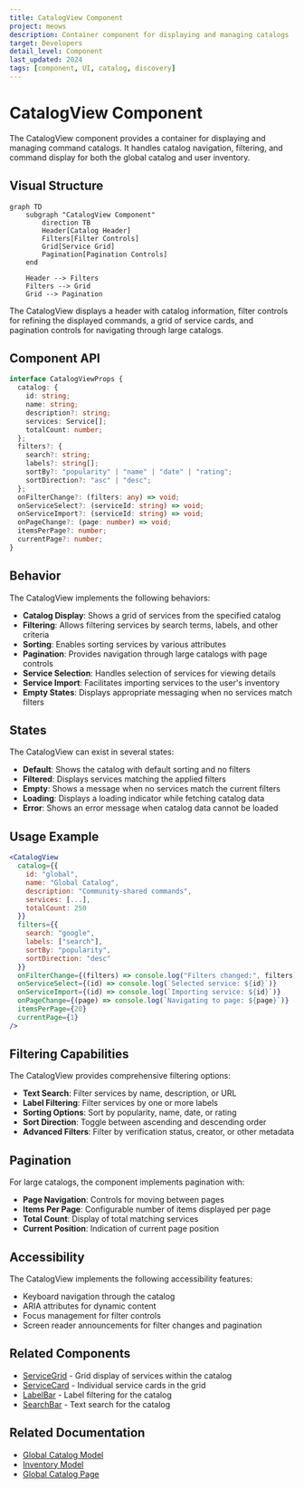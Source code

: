 ```yaml
---
title: CatalogView Component
project: meows
description: Container component for displaying and managing catalogs
target: Developers
detail_level: Component
last_updated: 2024
tags: [component, UI, catalog, discovery]
---
```


# CatalogView Component

The CatalogView component provides a container for displaying and managing command catalogs. It handles catalog navigation, filtering, and command display for both the global catalog and user inventory.

## Visual Structure

```mermaid
graph TD
    subgraph "CatalogView Component"
        direction TB
        Header[Catalog Header]
        Filters[Filter Controls]
        Grid[Service Grid]
        Pagination[Pagination Controls]
    end

    Header --> Filters
    Filters --> Grid
    Grid --> Pagination
```

The CatalogView displays a header with catalog information, filter controls for refining the displayed commands, a grid of service cards, and pagination controls for navigating through large catalogs.

## Component API

```typescript
interface CatalogViewProps {
  catalog: {
    id: string;
    name: string;
    description?: string;
    services: Service[];
    totalCount: number;
  };
  filters?: {
    search?: string;
    labels?: string[];
    sortBy?: "popularity" | "name" | "date" | "rating";
    sortDirection?: "asc" | "desc";
  };
  onFilterChange?: (filters: any) => void;
  onServiceSelect?: (serviceId: string) => void;
  onServiceImport?: (serviceId: string) => void;
  onPageChange?: (page: number) => void;
  itemsPerPage?: number;
  currentPage?: number;
}
```

## Behavior

The CatalogView implements the following behaviors:

- **Catalog Display**: Shows a grid of services from the specified catalog
- **Filtering**: Allows filtering services by search terms, labels, and other criteria
- **Sorting**: Enables sorting services by various attributes
- **Pagination**: Provides navigation through large catalogs with page controls
- **Service Selection**: Handles selection of services for viewing details
- **Service Import**: Facilitates importing services to the user's inventory
- **Empty States**: Displays appropriate messaging when no services match filters

## States

The CatalogView can exist in several states:

- **Default**: Shows the catalog with default sorting and no filters
- **Filtered**: Displays services matching the applied filters
- **Empty**: Shows a message when no services match the current filters
- **Loading**: Displays a loading indicator while fetching catalog data
- **Error**: Shows an error message when catalog data cannot be loaded

## Usage Example

```jsx
<CatalogView
  catalog={{
    id: "global",
    name: "Global Catalog",
    description: "Community-shared commands",
    services: [...],
    totalCount: 250
  }}
  filters={{
    search: "google",
    labels: ["search"],
    sortBy: "popularity",
    sortDirection: "desc"
  }}
  onFilterChange={(filters) => console.log("Filters changed:", filters)}
  onServiceSelect={(id) => console.log(`Selected service: ${id}`)}
  onServiceImport={(id) => console.log(`Importing service: ${id}`)}
  onPageChange={(page) => console.log(`Navigating to page: ${page}`)}
  itemsPerPage={20}
  currentPage={1}
/>
```

## Filtering Capabilities

The CatalogView provides comprehensive filtering options:

- **Text Search**: Filter services by name, description, or URL
- **Label Filtering**: Filter services by one or more labels
- **Sorting Options**: Sort by popularity, name, date, or rating
- **Sort Direction**: Toggle between ascending and descending order
- **Advanced Filters**: Filter by verification status, creator, or other metadata

## Pagination

For large catalogs, the component implements pagination with:

- **Page Navigation**: Controls for moving between pages
- **Items Per Page**: Configurable number of items displayed per page
- **Total Count**: Display of total matching services
- **Current Position**: Indication of current page position

## Accessibility

The CatalogView implements the following accessibility features:

- Keyboard navigation through the catalog
- ARIA attributes for dynamic content
- Focus management for filter controls
- Screen reader announcements for filter changes and pagination

## Related Components

- [ServiceGrid](ServiceGrid.md) - Grid display of services within the catalog
- [ServiceCard](ServiceCard.md) - Individual service cards in the grid
- [LabelBar](LabelBar.md) - Label filtering for the catalog
- [SearchBar](SearchBar.md) - Text search for the catalog

## Related Documentation

- [Global Catalog Model](../models/global-catalog.md)
- [Inventory Model](../models/inventory.md)
- [Global Catalog Page](../pages/global-catalog.md)

